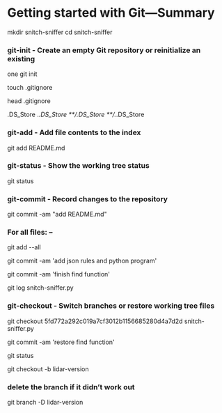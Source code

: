 # Getting started with Git—Summary

mkdir snitch-sniffer
cd snitch-sniffer

### git-init - Create an empty Git repository or reinitialize an existing 
one
git init

touch .gitignore

head .gitignore

.DS_Store
._.DS_Store
**/.DS_Store
**/._.DS_Store
 

### git-add - Add file contents to the index
git add README.md

### git-status - Show the working tree status
git status

### git-commit - Record changes to the repository
git commit -am "add README.md"

### For all files: – 
git add --all

git commit -am 'add json rules and python program'

git commit -am 'finish find function'

git log snitch-sniffer.py

### git-checkout - Switch branches or restore working tree files
git checkout 5fd772a292c019a7cf3012b1156685280d4a7d2d snitch-sniffer.py

git commit -am 'restore find function'

git status

git checkout -b lidar-version

### delete the branch if it didn’t work out
git branch -D lidar-version

